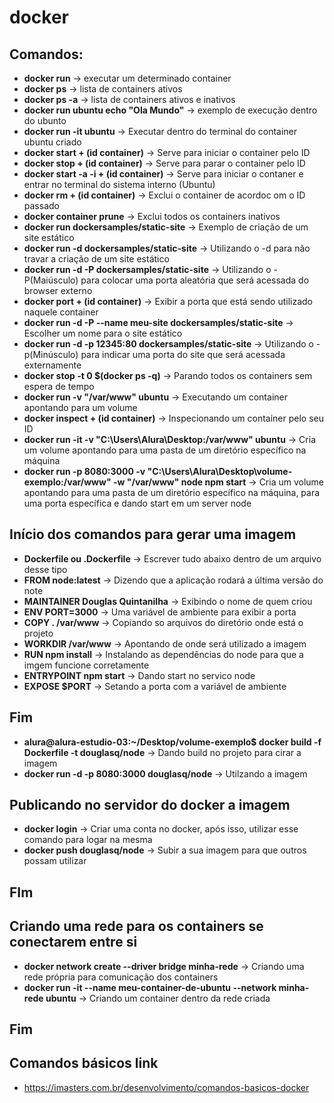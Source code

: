 # docker

## Comandos:

- __docker run__ -> executar um determinado container
- __docker ps__ -> lista de containers ativos
- __docker ps -a__ -> lista de containers ativos e inativos
- __docker run ubuntu echo "Ola Mundo"__ -> exemplo de execução dentro do ubunto
- __docker run -it ubuntu__ -> Executar dentro do terminal do container ubuntu criado
- __docker start + (id container)__ -> Serve para iniciar o container pelo ID
- __docker stop + (id container)__ -> Serve para parar o container pelo ID
- __docker start -a -i + (id container)__ -> Serve para iniciar o contaner e entrar no terminal do sistema interno (Ubuntu)
- __docker rm + (id container)__ -> Exclui o container de acordoc om o ID passado
- __docker container prune__ -> Exclui todos os containers inativos
- __docker run dockersamples/static-site__ -> Exemplo de criação de um site estático
- __docker run -d dockersamples/static-site__ -> Utilizando o -d para não travar a criação de um site estático
- __docker run -d -P dockersamples/static-site__ -> Utilizando o -P(Maiúsculo) para colocar uma porta aleatória que será acessada do browser externo
- __docker port + (id container)__ -> Exibir a porta que está sendo utilizado naquele container
- __docker run -d -P --name meu-site dockersamples/static-site__ -> Escolher um nome para o site estático
- __docker run -d -p 12345:80 dockersamples/static-site__ -> Utilizando o -p(Minúsculo) para indicar uma porta do site que será acessada externamente
- __docker stop -t 0 $(docker ps -q)__ -> Parando todos os containers sem espera de tempo
- __docker run -v "/var/www" ubuntu__ -> Executando um container apontando para um volume
- __docker inspect + (id container)__ -> Inspecionando um container pelo seu ID
- __docker run -it -v "C:\Users\Alura\Desktop:/var/www" ubuntu__ -> Cria um volume apontando para uma pasta de um diretório específico na máquina
- __docker run -p 8080:3000 -v "C:\Users\Alura\Desktop\volume-exemplo:/var/www" -w "/var/www" node npm start__ -> Cria um volume apontando para uma pasta de um diretório específico na máquina, para uma porta específica e dando start em um server node

## Início dos comandos para gerar uma imagem
- __Dockerfile ou .Dockerfile__ -> Escrever tudo abaixo dentro de um arquivo desse tipo
- __FROM node:latest__ -> Dizendo que a aplicação rodará a última versão do note
- __MAINTAINER Douglas Quintanilha__ -> Exibindo o nome de quem criou
- __ENV PORT=3000__ -> Uma variável de ambiente para exibir a porta 
- __COPY . /var/www__ -> Copiando so arquivos do diretório onde está o projeto
- __WORKDIR /var/www__ -> Apontando de onde será utilizado a imagem 
- __RUN npm install__ -> Instalando as dependências do node para que a imgem funcione corretamente
- __ENTRYPOINT npm start__ -> Dando start no servico node
- __EXPOSE $PORT__ -> Setando a porta com a variável de ambiente
## Fim

- __alura@alura-estudio-03:~/Desktop/volume-exemplo$ docker build -f Dockerfile -t douglasq/node__ -> Dando build no projeto para cirar a imagem
- __docker run -d -p 8080:3000 douglasq/node__ -> Utilzando a imagem

## Publicando no servidor do docker a imagem
- __docker login__ -> Criar uma conta no docker, após isso, utilizar esse comando para logar na mesma
- __docker push douglasq/node__ -> Subir a sua imagem para que outros possam utilizar
## FIm

## Criando uma rede para os containers se conectarem entre si
- __docker network create --driver bridge minha-rede__ -> Criando uma rede própria para comunicação dos containers
- __docker run -it --name meu-container-de-ubuntu --network minha-rede ubuntu__ -> Criando um container dentro da rede criada
## Fim



## Comandos básicos link

- https://imasters.com.br/desenvolvimento/comandos-basicos-docker
